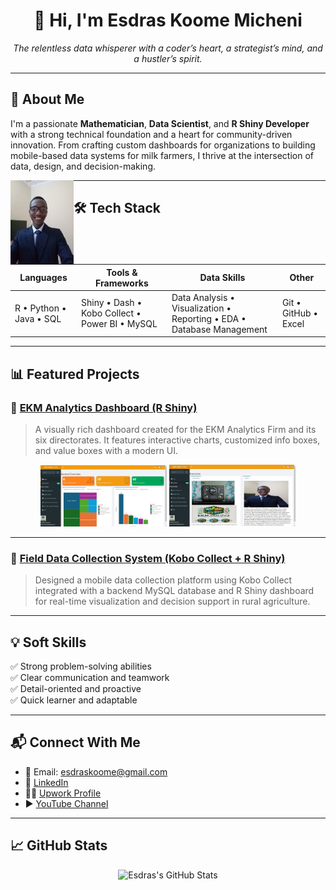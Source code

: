<h1 align="center">👋 Hi, I'm Esdras Koome Micheni</h1>

<p align="center">
  <em>The relentless data whisperer with a coder’s heart, a strategist’s mind, and a hustler’s spirit.</em>
</p>

---

## 🚀 About Me

I'm a passionate **Mathematician**, **Data Scientist**, and **R Shiny Developer** with a strong technical foundation and a heart for community-driven innovation. From crafting custom dashboards for organizations to building mobile-based data systems for milk farmers, I thrive at the intersection of data, design, and decision-making.
<div align="left">
<img src="images/esdraskoome.jpg" width="20%" align="left" alt="Esdras Koome Micheni">
</div>

---

## 🛠️ Tech Stack

| Languages | Tools & Frameworks | Data Skills | Other |
|----------|-------------------|-------------|-------|
| R • Python • Java • SQL | Shiny • Dash • Kobo Collect • Power BI • MySQL | Data Analysis • Visualization • Reporting • EDA • Database Management | Git • GitHub • Excel |

---

## 📊 Featured Projects

### 🔷 [EKM Analytics Dashboard (R Shiny)](https://github.com/ekomsaye/EKM-ANALYTICS-FIRM-R-SHINY-DASHBOARD)

> A visually rich dashboard created for the EKM Analytics Firm and its six directorates. It features interactive charts, customized info boxes, and value boxes with a modern UI.

<div align="center">
  <img src="images/home.jpg" width="40%" alt="EKM Dashboard Home Screenshot">
  <img src="images/executive.jpg" width="40%" alt="Executive Page Screenshot">
</div>

---

### 📱 [Field Data Collection System (Kobo Collect + R Shiny)](https://github.com/EsdrasMicheni/field-data-collection-kobo)

> Designed a mobile data collection platform using Kobo Collect integrated with a backend MySQL database and R Shiny dashboard for real-time visualization and decision support in rural agriculture.

---

## 💡 Soft Skills

✅ Strong problem-solving abilities  
✅ Clear communication and teamwork  
✅ Detail-oriented and proactive  
✅ Quick learner and adaptable

---

## 📬 Connect With Me

- 📧 Email: [esdraskoome@gmail.com](mailto:esdraskoome@gmail.com)  
- 💼 [LinkedIn](https://www.linkedin.com/in/esdras-koome-micheni-106651338/)  
- 🧑‍💻 [Upwork Profile](https://www.upwork.com/freelancers/~01bbdaff1dc6ce0241)  
- ▶️ [YouTube Channel](https://www.youtube.com/channel/UCBhBTBAanuBNiQs3r7mwDmA)

---

## 📈 GitHub Stats

<p align="center">
  <img src="https://github-readme-stats.vercel.app/api?username=ekomsaye&show_icons=true&theme=default" alt="Esdras's GitHub Stats">
</p>

